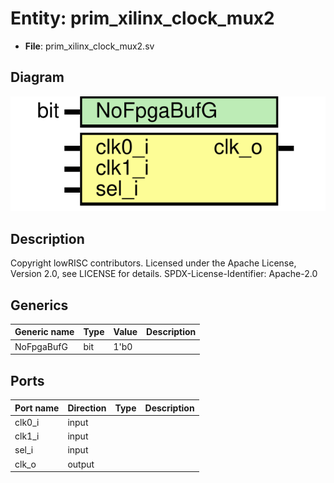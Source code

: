# Entity: prim_xilinx_clock_mux2

- **File**: prim_xilinx_clock_mux2.sv
## Diagram

![Diagram](prim_xilinx_clock_mux2.svg "Diagram")
## Description

Copyright lowRISC contributors.
 Licensed under the Apache License, Version 2.0, see LICENSE for details.
 SPDX-License-Identifier: Apache-2.0
 
## Generics

| Generic name | Type | Value | Description |
| ------------ | ---- | ----- | ----------- |
| NoFpgaBufG   | bit  | 1'b0  |             |
## Ports

| Port name | Direction | Type | Description |
| --------- | --------- | ---- | ----------- |
| clk0_i    | input     |      |             |
| clk1_i    | input     |      |             |
| sel_i     | input     |      |             |
| clk_o     | output    |      |             |
